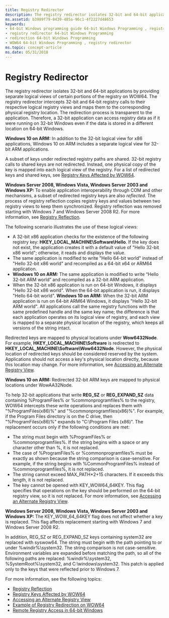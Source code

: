 ```yaml
---
title: Registry Redirector
description: The registry redirector isolates 32-bit and 64-bit applications by providing separate logical views of certain portions of the registry on WOW64.
ms.assetid: b3989f79-0439-485a-96c1-4f2227d48653
keywords:
- 64-bit Windows programming guide 64-bit Windows Programming , registry redirector
- registry redirector 64-bit Windows Programming
- redirection 64-bit Windows Programming
- WOW64 64-bit Windows Programming , registry redirector
ms.topic: concept-article
ms.date: 05/31/2018
---
```


# Registry Redirector

The registry redirector isolates 32-bit and 64-bit applications by providing separate logical views of certain portions of the registry on WOW64. The registry redirector intercepts 32-bit and 64-bit registry calls to their respective logical registry views and maps them to the corresponding physical registry location. The redirection process is transparent to the application. Therefore, a 32-bit application can access registry data as if it were running on 32-bit Windows even if the data is stored in a different location on 64-bit Windows.

**Windows 10 on ARM:** In addition to the 32-bit logical view for x86 applications, Windows 10 on ARM includes a separate logical view for 32-bit ARM applications.

A subset of keys under redirected registry paths are shared. 32-bit registry calls to shared keys are not redirected. Instead, one physical copy of the key is mapped into each logical view of the registry. For a list of redirected keys and shared keys, see [Registry Keys Affected by WOW64](shared-registry-keys.md).

**Windows Server 2008, Windows Vista, Windows Server 2003 and Windows XP:** To enable application interoperability through COM and other mechanisms, a subset of redirected registry keys are also *reflected*. The process of registry reflection copies registry keys and values between two registry views to keep them synchronized. Registry reflection was removed starting with Windows 7 and Windows Server 2008 R2. For more information, see [Registry Reflection](registry-reflection.md).

The following scenario illustrates the use of these logical views:

-   A 32-bit x86 application checks for the existence of the following registry key: **HKEY\_LOCAL\_MACHINE\\Software\\Hello**. If the key does not exist, the application creates it with a default value of "Hello 32-bit x86 world"; otherwise, it reads and displays the value.
-   The same application is modified to write "Hello 64-bit world" instead of "Hello 32-bit x86 world" and recompiled as a 64-bit x64 or ARM64 application.
-   **Windows 10 on ARM:** The same application is modified to write “Hello 32-bit ARM world” and recompiled as a 32-bit ARM application.
-   When the 32-bit x86 application is run on 64-bit Windows, it displays "Hello 32-bit x86 world". When the 64-bit application is run, it displays "Hello 64-bit world". **Windows 10 on ARM:** When the 32-bit ARM application is run on 64-bit ARM64 Windows, it displays "Hello 32-bit ARM world". All applications call the same registry functions with the same predefined handle and the same key name; the difference is that each application operates on its logical view of registry, and each view is mapped to a separate physical location of the registry, which keeps all versions of the string intact.

Redirected keys are mapped to physical locations under **Wow6432Node**. For example, **HKEY\_LOCAL\_MACHINE\\Software** is redirected to **HKEY\_LOCAL\_MACHINE\\Software\\Wow6432Node**. However, the physical location of redirected keys should be considered reserved by the system. Applications should not access a key's physical location directly, because this location may change. For more information, see [Accessing an Alternate Registry View](accessing-an-alternate-registry-view.md).

**Windows 10 on ARM:** Redirected 32-bit ARM keys are mapped to physical locations under WowAA32Node.

To help 32-bit applications that write **REG\_SZ** or **REG\_EXPAND\_SZ** data containing %ProgramFiles% or %commonprogramfiles% to the registry, WOW64 intercepts these write operations and replaces them with "%ProgramFiles(x86)%" and "%commonprogramfiles(x86)%". For example, if the Program Files directory is on the C drive, then "%ProgramFiles(x86)%" expands to "C:\\Program Files (x86)". The replacement occurs only if the following conditions are met:

-   The string must begin with %ProgramFiles% or %commonprogramfiles%. If the string begins with a space or any character other than %, it is not replaced.
-   The case of %ProgramFiles% or %commonprogramfiles% must be exactly as shown because the string comparison is case-sensitive. For example, if the string begins with %CommonProgramFiles% instead of %commonprogramfiles%, it is not replaced.
-   The string cannot exceed MAX\_PATH\*2+15 characters. If it exceeds this length, it is not replaced.
-   The key cannot be opened with KEY\_WOW64\_64KEY. This flag specifies that operations on the key should be performed on the 64-bit registry view, so it is not replaced. For more information, see [Accessing an Alternate Registry View](accessing-an-alternate-registry-view.md).

**Windows Server 2008, Windows Vista, Windows Server 2003 and Windows XP:** The KEY\_WOW\_64\_64KEY flag does not affect whether a key is replaced. This flag affects replacement starting with Windows 7 and Windows Server 2008 R2.

In addition, REG\_SZ or REG\_EXPAND\_SZ keys containing system32 are replaced with syswow64. The string must begin with the path pointing to or under %windir%\\system32. The string comparison is not case-sensitive. Environment variables are expanded before matching the path, so all of the following paths are replaced: %windir%\\system32, %SystemRoot%\\system32, and C:\\windows\\system32. This patch is applied only to the keys that were reflected prior to Windows 7.

For more information, see the following topics:

-   [Registry Reflection](registry-reflection.md)
-   [Registry Keys Affected by WOW64](shared-registry-keys.md)
-   [Accessing an Alternate Registry View](accessing-an-alternate-registry-view.md)
-   [Example of Registry Redirection on WOW64](example-of-registry-reflection-and-redirection-on-wow64.md)
-   [Remote Registry Access in 64-bit Windows](remote-registry-access-in-64-bit-windows.md)

 

 





